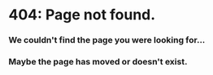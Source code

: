 # 404: Page not found.
### We couldn't find the page you were looking for...
### Maybe the page has moved or doesn't exist.
